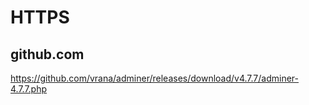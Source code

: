 # HTTPS



## github.com

https://github.com/vrana/adminer/releases/download/v4.7.7/adminer-4.7.7.php